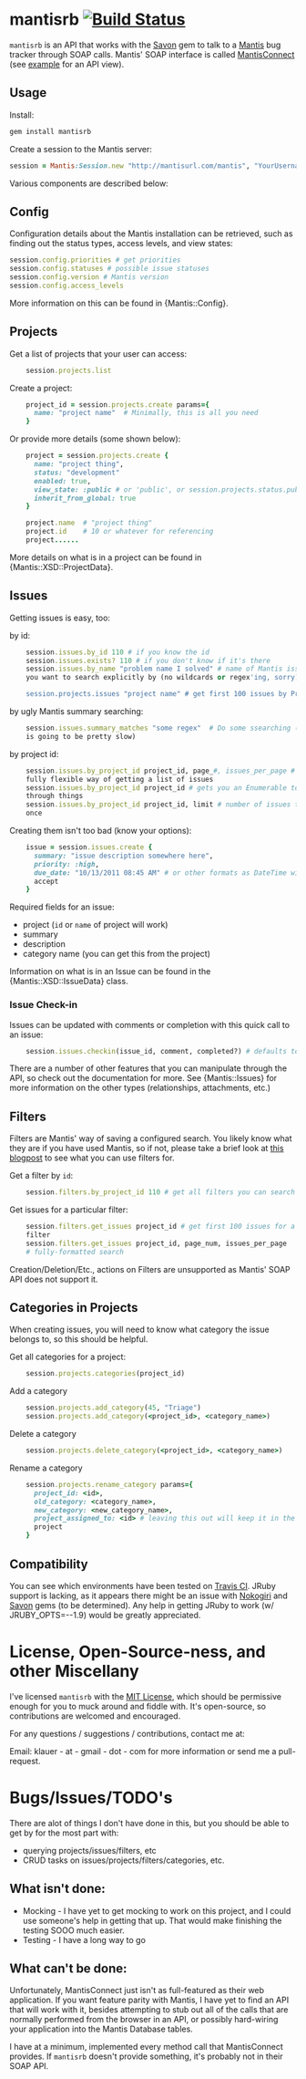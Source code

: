 mantisrb [![Build Status](http://travis-ci.org/klauern/mantisrb.png)](http://travis-ci.org/klauern/mantisrb)
========

`mantisrb` is an API that works with the [Savon][1] gem to talk to a [Mantis][2]
bug tracker through SOAP calls.  Mantis' SOAP interface is called [MantisConnect][3]
(see [example][4] for an API view).

Usage
-----
Install:

``` ruby
gem install mantisrb
```

Create a session to the Mantis server:

```ruby
session = Mantis:Session.new "http://mantisurl.com/mantis", "YourUsername", "YourPassword", "(optional) HTTP Username", "(optional) HTTP Password"
```

Various components are described below:

Config
------
Configuration details about the Mantis installation can be retrieved, such
as finding out the status types, access levels, and view states:

```ruby
session.config.priorities # get priorities
session.config.statuses # possible issue statuses
session.config.version # Mantis version
session.config.access_levels
```

More information on this can be found in {Mantis::Config}.

Projects
--------
Get a list of projects that your user can access:

```ruby
    session.projects.list
```

Create a project:

```ruby
    project_id = session.projects.create params={
      name: "project name"  # Minimally, this is all you need
    }
```

Or provide more details (some shown below):

```ruby
    project = session.projects.create {
      name: "project thing",
      status: "development"
      enabled: true,
      view_state: :public # or 'public', or session.projects.status.public,
      inherit_from_global: true
    }

    project.name  # "project thing"
    project.id    # 10 or whatever for referencing
    project......
```

More details on what is in a project can be found in {Mantis::XSD::ProjectData}.

Issues
------
Getting issues is easy, too:

by id:

```ruby
    session.issues.by_id 110 # if you know the id
    session.issues.exists? 110 # if you don't know if it's there
    session.issues.by_name "problem name I solved" # name of Mantis issue that
    you want to search explicitly by (no wildcards or regex'ing, sorry)

    session.projects.issues "project name" # get first 100 issues by Project Name
```

by ugly Mantis summary searching:

```ruby
    session.issues.summary_matches "some regex"  # Do some ssearching (mind, it
    is going to be pretty slow)
```

by project id:

```ruby
    session.issues.by_project_id project_id, page_#, issues_per_page # The
    fully flexible way of getting a list of issues
    session.issues.by_project_id project_id # gets you an Enumerable to go
    through things
    session.issues.by_project_id project_id, limit # number of issues to get at
    once
```

Creating them isn't too bad (know your options):

```ruby
    issue = session.issues.create {
      summary: "issue description somewhere here",
      priority: :high,
      due_date: "10/13/2011 08:45 AM" # or other formats as DateTime will
      accept
    }
```

Required fields for an issue:
  - project (`id` or `name` of project will work)
  - summary
  - description
  - category name (you can get this from the project)
    

Information on what is in an Issue can be found in the {Mantis::XSD::IssueData}
class.

### Issue Check-in

Issues can be updated with comments or completion with this quick call to an
issue:

```ruby
    session.issues.checkin(issue_id, comment, completed?) # defaults to false
```

There are a number of other features that you can manipulate through the API,
so check out the documentation for more.  See {Mantis::Issues} for more
information on the other types (relationships, attachments, etc.)

Filters
-------
Filters are Mantis' way of saving a configured search.  You likely know what
they are if you have used Mantis, so if not, please take a brief look at [this
blogpost][6] to see what you can use filters for.


Get a filter by `id`:

```ruby
    session.filters.by_project_id 110 # get all filters you can search by for the project_id
```

Get issues for a particular filter:

```ruby
    session.filters.get_issues project_id # get first 100 issues for a given
    filter
    session.filters.get_issues project_id, page_num, issues_per_page
    # fully-formatted search
```

Creation/Deletion/Etc., actions on Filters are unsupported as Mantis' SOAP API
does not support it.

Categories in Projects
----------------------
When creating issues, you will need to know what category the issue belongs to, so this should be
helpful.

Get all categories for a project:

```ruby
    session.projects.categories(project_id)
```

Add a category

```ruby
    session.projects.add_category(45, "Triage")
    session.projects.add_category(<project_id>, <category_name>)
```

Delete a category


```ruby
    session.projects.delete_category(<project_id>, <category_name>)
```

Rename a category


```ruby
    session.projects.rename_category params={
      project_id: <id>,
      old_category: <category_name>,
      new_category: <new_category_name>,
      project_assigned_to: <id> # leaving this out will keep it in the same
      project
    }
```



Compatibility
-------------
You can see which environments have been tested on [Travis CI][travis].  JRuby support 
is lacking, as it appears there might be an issue with [Nokogiri][nok] and 
[Savon][sav] gems (to be determined).  Any help in getting JRuby to work (w/
JRUBY_OPTS=--1.9) would be greatly appreciated.


License, Open-Source-ness, and other Miscellany
===============================================
I've licensed `mantisrb` with the [MIT License][5], which should be permissive
enough for you to muck around and fiddle with.  It's open-source, so
contributions are welcomed and encouraged.

For any questions / suggestions / contributions, contact me at:

Email: klauer - at - gmail - dot - com for more information or send me a pull-request.


Bugs/Issues/TODO's
==================
There are alot of things I don't have done in this, but you should be able to
get by for the most part with:

  * querying projects/issues/filters, etc
  * CRUD tasks on issues/projects/filters/categories, etc.


What isn't done:
----------------

  * Mocking - I have yet to get mocking to work on this project, and I could
    use someone's help in getting that up.  That would make finishing the
    testing SOOO much easier.
  * Testing - I have a long way to go


What can't be done:
------------------
Unfortunately, MantisConnect just isn't as full-featured as their web
application.  If you want feature parity with Mantis, I have yet to find an API
that will work with it, besides attempting to stub out all of the calls that
are normally performed from the browser in an API, or possibly hard-wiring your
application into the Mantis Database tables.

I have at a minimum, implemented every method call that MantisConnect provides.
If `mantisrb` doesn't provide something, it's probably not in their SOAP API.


 [1]: http://www.savonrb.com
 [2]: http://www.mantisbt.org
 [3]: http://www.futureware.biz/mantisconnect/concept.php
 [4]: http://www.mantisbt.org/demo/api/soap/mantisconnect.php
 [5]: http://www.opensource.org/licenses/mit-license.php
 [6]: http://www.mantisbt.org/blog/?p=6
 [nok]: http://nokogiri.org/Nokogiri/XML/Builder.html
 [sav]: http://www.savonrb.com/
 [travis]: http://travis-ci.org/#!/klauern/mantisrb
